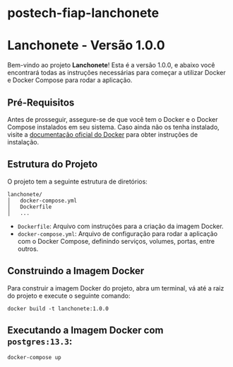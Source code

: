 # postech-fiap-lanchonete
# Lanchonete - Versão 1.0.0

Bem-vindo ao projeto **Lanchonete**! Esta é a versão 1.0.0, e abaixo você encontrará todas as instruções necessárias para começar a utilizar Docker e Docker Compose para rodar a aplicação.

## Pré-Requisitos

Antes de prosseguir, assegure-se de que você tem o Docker e o Docker Compose instalados em seu sistema. Caso ainda não os tenha instalado, visite a [documentação oficial do Docker](https://docs.docker.com/get-docker/) para obter instruções de instalação.

## Estrutura do Projeto

O projeto tem a seguinte estrutura de diretórios:

```plaintext
lanchonete/
│   docker-compose.yml
│   Dockerfile
│   ...
```


- `Dockerfile`: Arquivo com instruções para a criação da imagem Docker.
- `docker-compose.yml`: Arquivo de configuração para rodar a aplicação com o Docker Compose, definindo serviços, volumes, portas, entre outros.

## Construindo a Imagem Docker

Para construir a imagem Docker do projeto, abra um terminal, vá até a raiz do projeto e execute o seguinte comando:

`docker build -t lanchonete:1.0.0`

## Executando a Imagem Docker com `postgres:13.3`:

`docker-compose up`
